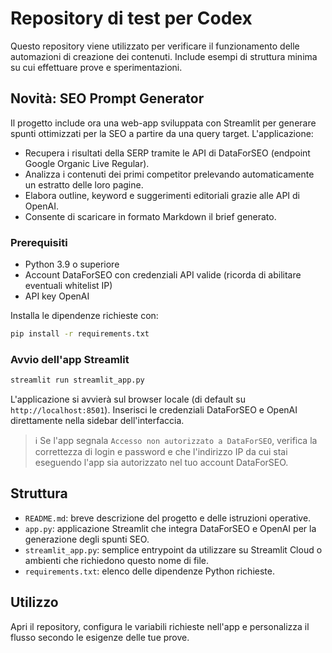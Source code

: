 # Repository di test per Codex

Questo repository viene utilizzato per verificare il funzionamento delle automazioni di creazione dei contenuti.
Include esempi di struttura minima su cui effettuare prove e sperimentazioni.

## Novità: SEO Prompt Generator
Il progetto include ora una web-app sviluppata con Streamlit per generare spunti ottimizzati per la SEO a partire da una query target. L'applicazione:

- Recupera i risultati della SERP tramite le API di DataForSEO (endpoint Google Organic Live Regular).
- Analizza i contenuti dei primi competitor prelevando automaticamente un estratto delle loro pagine.
- Elabora outline, keyword e suggerimenti editoriali grazie alle API di OpenAI.
- Consente di scaricare in formato Markdown il brief generato.

### Prerequisiti
- Python 3.9 o superiore
- Account DataForSEO con credenziali API valide (ricorda di abilitare eventuali whitelist IP)
- API key OpenAI

Installa le dipendenze richieste con:

```bash
pip install -r requirements.txt
```

### Avvio dell'app Streamlit

```bash
streamlit run streamlit_app.py
```

L'applicazione si avvierà sul browser locale (di default su `http://localhost:8501`). Inserisci le credenziali DataForSEO e OpenAI direttamente nella sidebar dell'interfaccia.

> ℹ️ Se l'app segnala `Accesso non autorizzato a DataForSEO`, verifica la correttezza di login e password e che l'indirizzo IP da cui stai eseguendo l'app sia autorizzato nel tuo account DataForSEO.

## Struttura
- `README.md`: breve descrizione del progetto e delle istruzioni operative.
- `app.py`: applicazione Streamlit che integra DataForSEO e OpenAI per la generazione degli spunti SEO.
- `streamlit_app.py`: semplice entrypoint da utilizzare su Streamlit Cloud o ambienti che richiedono questo nome di file.
- `requirements.txt`: elenco delle dipendenze Python richieste.

## Utilizzo
Apri il repository, configura le variabili richieste nell'app e personalizza il flusso secondo le esigenze delle tue prove.
